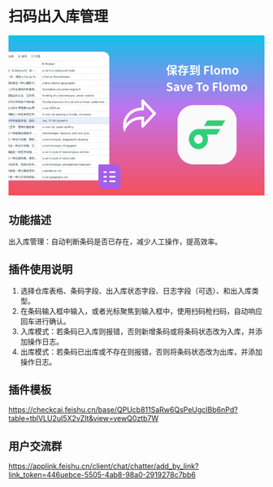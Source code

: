 # 扫码出入库管理

![cover](./cover.png)

## 功能描述

出入库管理：自动判断条码是否已存在，减少人工操作，提高效率。

## 插件使用说明

1. 选择仓库表格、条码字段、出入库状态字段、日志字段（可选）、和出入库类型。
2. 在条码输入框中输入，或者光标聚焦到输入框中，使用扫码枪扫码，自动响应回车进行确认。
3. 入库模式：若条码已入库则报错，否则新增条码或将条码状态改为入库，并添加操作日志。
4. 出库模式：若条码已出库或不存在则报错，否则将条码状态改为出库，并添加操作日志。

## 插件模板

https://checkcai.feishu.cn/base/QPUcb811SaRw6QsPeUgcIBb6nPd?table=tblVLU2uI5X2vZlt&view=vewQ0ztb7W

## 用户交流群

https://applink.feishu.cn/client/chat/chatter/add_by_link?link_token=446uebce-5505-4ab8-98a0-2919278c7bb6